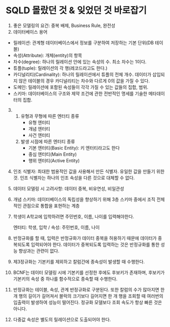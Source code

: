 # SQLD 몰랐던 것 & 잊었던 것 바로잡기

1. 좋은 모델링의 요건: 중복 배제, Business Rule, 완전성
2. 데이터베이스 용어
- 릴레이션: 관계형 데이터베이스에서 정보를 구분하여 저장하는 기본 단위(DB 테이블)
- 속성(Attribute): 개체(entity)의 항목
- 차수(degree): 하나의 릴레이션 안에 있는 속성의 수. 최소 차수는 1이다.
- 튜플(tuple): 릴레이션의 각 행(레코드라고도 한다.)
- 카디널리티(Cardinality): 하나의 릴레이션에서 튜플의 전체 개수. 데이터가 삽입되지 않은 테이블의 경우 카디널리티는 차수와 다르게 0의 값을 가질 수 있다.
- 도메인: 릴레이션에 포함된 속성들이 각각 가질 수 있는 값들의 집합, 범위.
- 스키마: 데이터베이스의 구조와 제약 조건에 관한 전반적인 명세를 기술한 메타데이터의 집합.
3. 
    1. 유형과 무형에 따른 엔터티 종류
        - 유형 엔터티
        - 개념 엔터티
        - 사건 엔터티
    2. 발생 시점에 따른 엔터티 종류
        - 기본 엔터티(Basic Entity): 키 엔터티라고도 한다
        - 중심 엔터티(Main Entity)
        - 행위 엔터티(Active Entity)
4. 인조 식별자: 최대한 범용적인 값을 사용해서 만든 식별자. 유일한 값을 만들기 위한 것. 인조 식별자는 하나의 인조 속성을 다른 것으로 대체할 수 없다.

5. 데이터 모델링 시 고려사항: 데이터 중복, 비유연성, 비일관성
6. 개념 스키마: 데이터베이스의 독립성을 향상하기 위해 3층 스키마 중에서 조직 전체적인 관점으로 통합을 표현하는 계층
7. 학생이 A학교에 입학하려면 주민번호, 이름, 나이를 입력해야한다.

    엔터티: 학생, 입학 / 속성: 주민번호, 이름, 나이
8. 반정규화를 할 때, 입력은 반정규화가 데이터 중복을 허용하기 때문에 데이터가 중복되도록 입력되어야 한다. 데이터가 중복되도록 입력하는 것은 반정규화를 통한 성능 향상과는 관련이 없다.
9. 제3정규화는 기본키를 제외하고 칼럼간에 종속성이 발생할 때 수행한다.
10. BCNF는 데이터 모델링 시에 기본키를 선정한 후에도 후보키가 존재하며, 후보키가 기본키의 속성 중 하나를 함수적으로 종속할 때 수행한다.
11. 반정규화는 테이블, 속성, 관계 반정규화로 구분된다. 또한 칼럼의 수가 많아지면 한 개 행의 길이가 길어져서 블럭의 크기보다 길어지면 한 개 행을 조회할 때 여러번의 입출력이 발생하여 성능이 떨어진다. 정규화 모델보다 조회 속도가 항상 빠른 것은 아니다.
12. 다중값 속성은 별도의 릴레이션으로 도출되어야 한다.
